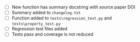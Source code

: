 <!-- Feel free to remove check-list items aren't relevant to your change -->

<!-- New function addition checklist -->
 - [ ] New function has summary docstring with source paper DOI
 - [ ] Summary added to `changelog.txt`
 - [ ] Function added to `tests\regression_test.py` and `tests\property_test.py`
 - [ ] Regression test files added
 - [ ] Tests pass and coverage is not reduced